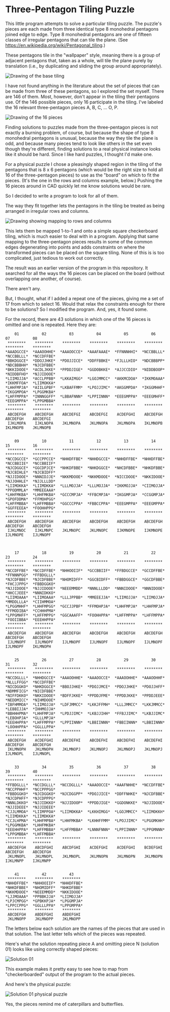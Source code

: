 # Three-Pentagon Tiling Puzzle

This little program attempts to solve a particular tiling puzzle. The puzzle's pieces are each 
made from three identical type 8 monohedral pentagons joined edge to edge. Type 8 monohedral 
pentagons are one of fifteen classes of irregular pentagons that can tile the plane. 
(See https://en.wikipedia.org/wiki/Pentagonal_tiling.)

These pentagons tile in the "wallpaper" style, meaning there is a group of adjacent pentagons 
that, taken as a whole, will tile the plane purely by translation (i.e., by duplicating and 
sliding the group around appropriately). 

![Drawing of the base tiling](doc/BaseTiling.png)

I have not found anything in the literature about the set of pieces that can be made from three 
of these pentagons, so I explored the set myself. There are 146 of them. Most, however, don't 
appear in the tiling their pentagons use. Of the 146 possible pieces, only 16 participate in the 
tiling. I've labeled the 16 relevant three-pentagon pieces A, B, C, ... O, P. 

![Drawing of the 16 pieces](doc/ThePieces.png)

Finding solutions to puzzles made from the three-pentagon pieces is not exactly a burning problem, 
of course, but because the shape of type 8 monohedral pentagons is unusual, because the 
way they tile the plane is odd, and because many pieces tend to look like others in the set 
even though they're different, finding solutions to a real physical instance looks like it should 
be hard. Since I like hard puzzles, I thought I'd make one.

For a physical puzzle I chose a pleasingly shaped region in the tiling of the pentagons that is 
8 x 6 pentagons (which would be the right size to hold all 16 of the three-pentagon pieces) to use 
as the "board" on which to fit the pieces. (It's the one in the rows and columns example, below.) 
Pushing the 16 pieces around in CAD quickly let me know solutions would be rare.

So I decided to write a program to look for all of them.

The way they fit together lets the pentagons in the tiling be treated as being arranged in 
irregular rows and columns. 

![Drawing showing mapping to rows and columns](doc/RowsAndCols.png)

This lets them be mapped 1-to-1 and onto a simple square checkerboard tiling, which is much 
easier to deal with in a program. Applying that same mapping to the three-pentagon pieces 
results in some of the common edges degenerating into points and adds constraints on where the 
transformed pieces can be placed on the square tiling. None of this is is too complicated, just 
tedious to work out correctly.

The result was an earlier version of the program in this repository. It searched for all the ways 
the 16 pieces can be placed on the board (without overlapping one another, of course). 

There aren't any. 

But, I thought, what if I added a repeat one of the pieces, giving me a set of 17 from which to 
select 16. Would that relax the constraints enough for there to be solutions? So I modified 
the program. And, yes, it found some.

For the record, there are 43 solutions in which one of the 16 pieces is omitted and one is 
repeated. Here they are:

        01          02          03          04          05          06          07          08
     ********    ********    ********    ********    ********    ********    ********    ********
    *AAADGCCE*  *AAAOOHHE*  *AAAOOCCE*  *AAAFAAAE*  *FFNNNHHI*  *NCCBBLLL*  *NCCBBLLL*  *NCCDFFBE*
    *BBKDGGCE*  *DDOJJHKE*  *PDOJJICE*  *DDFFBBKE*  *FJLLLHIO*  *NDCBBBPP*  *NDCBBBHH*  *NJCDFBBE*
    *BKKIDOOE*  *ACDLJKKE*  *PPDDJIGE*  *GGDOBKKE*  *AJJCCDIO*  *NIDDBOOP*  *NIDDBFHO*  *NJJIDOOE*
    *LIIMOJJA*  *ACCLPPBB*  *LKKAIMGG*  *LGOJMMCC*  *AKKMCDOA*  *IKKMOAAA*  *IKKMFFOA*  *LIIMOKKA*
    *LHHFMPJA*  *AIILGPBF*  *LKBAFFMM*  *LPOJJIMC*  *AKGGMPDA*  *IKGGMHHF*  *IKGGMPOA*  *LPGGMKBA*
    *LHFFMPPA*  *INNNGGFF*  *LBBAFNNN*  *LPPIINNN*  *EEEGMPPA*  *EEEGMHFF*  *EEEGMPPA*  *LPPGMBBA*
     ********    ********    ********    ********    ********    ********    ********    ********
     ABCDEFGH    ABCDEFGH    ABCDEFGI    ABCDEFGI    ACDEFGHI    ABCDEFGH    ABCDEFGH    ABCDEFGI
     IJKLMOPA    IJKLNOPA    JKLMNOPA    JKLMNOPA    JKLMNOPA    IKLMNOPB    IKLMNOPB    JKLMNOPB 


        09          10          11          12          13          14          15          16
     ********    ********    ********    ********    ********    ********    ********    ********
    *NCCDGCCE*  *GCCPPCCE*  *NHHDFFBE*  *NHHDGCCE*  *NHHDFFBE*  *NHHDFFBE*  *NCCBBIIE*  *NCCBBIIF*
    *NJCDGGCE*  *GGCDPJCE*  *NHKDFBBE*  *NHKDGGCE*  *NHCDFBBE*  *NHKDFBBE*  *NJCBIHLE*  *NJCBIDFF*
    *NJJIDOOE*  *NNNIDJJE*  *NKKMDOOE*  *NKKMDOOE*  *NICCDOOE*  *NKKIDOOE*  *NJJOHHLE*  *NJJLLLDD*
    *LIIMOKKA*  *LIIMDKKA*  *LLLMOJJA*  *LLLMOJJA*  *IKKMOJJA*  *CIIMOJJA*  *PPODMMLA*  *MMEEEAAA*
    *LHHFMKBA*  *LHHFMKBA*  *GCCCMPJA*  *FFBCMPJA*  *IKGGMPJA*  *CCGGMPJA*  *GPOFDDMA*  *FFMOHPGG*
    *LHFFMBBA*  *LHFFMBBA*  *GGCCCPPA*  *FBBCCPPA*  *EEEGMPPA*  *EEEGMPPA*  *GGFFEEEA*  *FOOHHPPG*
     ********    ********    ********    ********    ********    ********    ********    ********
     ABCDEFGH    ABCDEFGH    ABCDEFGH    ABCDEFGH    ABCDEFGH    ABCDEFGH    ABCDEFGH    ABCDEFGH
     IJKLMNOC    IJKLMNPC    JKLMNOPC    JKLMNOPC    IJKMNOPE    IJKMNOPE    IJLMNOPE    IJLMNOPF 



        17          18          19          20          21          22          23          24
     ********    ********    ********    ********    ********    ********    ********    ********
    *NCCDFFBE*  *NCCDFFBE*  *NHHOOIIF*  *GCCBBIIF*  *FFBDGCCE*  *GCCDFFBE*  *FFNNNPGG*  *FFBDGLLL*
    *NJCDFBBE*  *NJCDFBBE*  *NHOMIDFF*  *GGCBIDFF*  *FBBDGGCE*  *GGCDFBBE*  *FHCJJPPG*  *FBBDGGKO*
    *NJJIDOOE*  *NJJIDOOE*  *NEEEMMDD*  *NNNLLLDD*  *NNNIDOOE*  *NNNIDOOE*  *HHCCJEEE*  *NNNIDKKO*
    *LIIMOAAA*  *LIIMOAAA*  *LLLJPPBB*  *MMEEEJJA*  *LIIMOJJA*  *LIIMOJJA*  *MMDDLLLA*  *CIIHMMOA*
    *LPGGMHHF*  *LHHFMPGG*  *GCCJJPBF*  *FFMOHPJA*  *LHHFMPJA*  *LHHFMPJA*  *FFMODIBA*  *CCHHHPMA*
    *LPPGMHFF*  *LHFFMPPG*  *GGCAAAFF*  *FOOHHPPA*  *LHFFMPPA*  *LHFFMPPA*  *FOOIIBBA*  *EEEHHPPA*
     ********    ********    ********    ********    ********    ********    ********    ********
     ABCDEFGH    ABCDEFGH    ABCDEFGH    ABCDEFGH    ABCDEFGH    ABCDEFGH    ABCDEFGH    ABCDEFGH
     IJLMNOPF    IJLMNOPF    IJLMNOPF    IJLMNOPF    IJLMNOPF    IJLMNOPF    IJLMNOPF    IKLMNOPH 


        25          26          27          28          29          30          31          32
     ********    ********    ********    ********    ********    ********    ********    ********
    *NCCDGLLL*  *NHHDGCCE*  *AAAOOHHE*  *AAAOOCCE*  *AAAOOHHE*  *AAAOOHHF*  *NLLLFFGG*  *NCCDFFBE*
    *NICDGGKO*  *NHKDGGCE*  *BBOJJHKE*  *PDOJJMCE*  *PDOJJHKE*  *PDOJJHFF*  *NDMMFICG*  *NICDFBBE*
    *NIFFDKKO*  *NKKIDOOE*  *BDFFJKKE*  *PPDDJFME*  *PPDDJKKE*  *PPDDJEEE*  *NEDDMICC*  *NIHMDOOE*
    *IBFHMMOA*  *LIIMOJJA*  *LDFJMMCC*  *LKKJFFMH*  *LLLJMMCC*  *LKKJMMCC*  *LEBBIJJA*  *IHHMOJJA*
    *BBHHHPMA*  *LHHFMPJA*  *LPDJJIMC*  *LKBJJIHH*  *FFBJJIMC*  *LKBJJIMC*  *LEBOHPJA*  *GLLLMPJA*
    *EEEHHPPA*  *LHFFMPPA*  *LPPIINNN*  *LBBIINNN*  *FBBIINNN*  *LBBIINNN*  *LOOHHPPA*  *GGLLLPPA*
     ********    ********    ********    ********    ********    ********    ********    ********
     ABCDEFGH    ACDEFGHI    ABCDEFHI    ABCDEFHI    ABCDEFHI    ABCDEFHI    ABCDEFGH    ABCDEFGH
     IKLMNOPH    JKLMNOPH    JKLMNOPJ    JKLMNOPJ    JKLMNOPJ    JKLMNOPJ    IJLMNOPL    IJLMNOPL 


        33          34          35          36          37          38          39          40
     ********    ********    ********    ********    ********    ********    ********    ********
    *FFBDGLLL*  *NCCDGLLL*  *NCCDGLLL*  *AAAOOCCE*  *AAAFNHHE*  *NCCDFFBE*  *NCCPPHHF*  *NCCPPPGG*
    *FBBDGGKO*  *NJCDGGKO*  *NJCDGGPP*  *PDOJJICE*  *DDFFNHKE*  *NJCDFBBE*  *NJCDPHFF*  *NJCDPPPG*
    *NNNLDKKO*  *NJJIDKKO*  *NJJIDOOP*  *PPDDJIGE*  *GGDONKKE*  *NJJIDOOE*  *NJJIDEEE*  *NJJIDEEE*
    *CJJLMMOA*  *LIIMPPOA*  *LIIMOKKA*  *LKKHIMGG*  *LGOJMMCC*  *LIIMOKKH*  *LIIMDKKA*  *LIIMDKKA*
    *CCJLHPMA*  *LHHFMPBA*  *LHHFMKBA*  *LKHHFFMM*  *LPOJJIMC*  *LPGGMKHH*  *LPGGMKBA*  *LHHFMKBA*
    *EEEHHPPA*  *LHFFMBBA*  *LHFFMBBA*  *LNNNFNNN*  *LPPIINNN*  *LPPGMNNN*  *LPPGMBBA*  *LHFFMBBA*
     ********    ********    ********    ********    ********    ********    ********    ********
     ABCDEFGH    ABCDFGHI    ABCDFGHI    ACDEFGHI    ACDEFGHI    BCDEFGHI    ABCDEFGH    ABCDEFGH
     JKLMNOPL    JKLMNOPL    JKLMNOPL    JKLMNOPN    JKLMNOPN    JKLMNOPN    IJKLMNPP    IJKLMNPP 


        41          42          43
     ********    ********    ********
    *NHHDFFBE*  *NHHOOIIF*  *NHHDFFBE*
    *NHKDFBBE*  *NHOMIDFF*  *NHKDFBBE*
    *NKKMDOOE*  *NEEEMMDD*  *NKKIDOOE*
    *LJJMOAAA*  *PPBBKJJA*  *LIIMOJJA*
    *LPJCMPGG*  *GPBKKPJA*  *LPGGMPJA*
    *LPPCCPPG*  *GGLLLPPA*  *LPPGMPPA*
     ********    ********    ********
     ABCDEFGH    ABDEFGHI    ABDEFGHI
     JKLMNOPP    JKLMNOPP    JKLMNOPP 

The letters below each solution are the names of the pieces that are used in that solution. The 
last letter tells which of the pieces was repeated. 

Here's what the solution repeating piece A and omitting piece N (solution 01) looks like using 
correctly shaped pieces:

![Solution 01](doc/Solution01.png)

This example makes it pretty easy to see how to map from "checkerboarded" output of the program 
to the actual pieces.

And here's the physical puzzle:

![Solution 01 physical puzzle](doc/PhysicalSolution01.jpg)

Yes, the pieces remind me of caterpillars and butterflies.